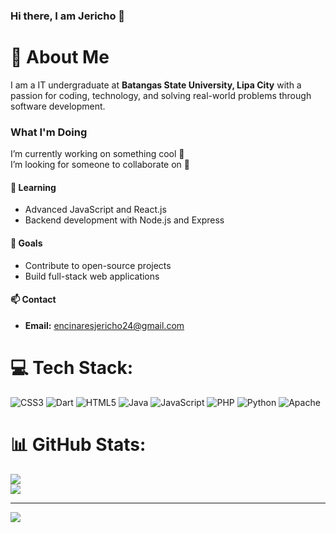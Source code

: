 ### Hi there, I am Jericho 👋

# 💫 About Me</h1>
<!-- Introduction  -->
I am a IT undergraduate at **Batangas State University, Lipa City** with a passion for coding, technology, and solving real-world problems through software development.

### What I'm Doing

I’m currently working on something cool 🔭
<br> I’m looking for someone to collaborate on 👯

#### 🌱 Learning

- Advanced JavaScript and React.js
- Backend development with Node.js and Express

#### 🎯 Goals

- Contribute to open-source projects
- Build full-stack web applications

#### 📫 Contact

- **Email:** [encinaresjericho24@gmail.com](mailto:encinaresjericho24@gmail.com)

# 💻 Tech Stack:
<!-- List  -->
![CSS3](https://img.shields.io/badge/css3-%231572B6.svg?style=for-the-badge&logo=css3&logoColor=white)
![Dart](https://img.shields.io/badge/dart-%230175C2.svg?style=for-the-badge&logo=dart&logoColor=white)
![HTML5](https://img.shields.io/badge/html5-%23E34F26.svg?style=for-the-badge&logo=html5&logoColor=white)
![Java](https://img.shields.io/badge/java-%23ED8B00.svg?style=for-the-badge&logo=openjdk&logoColor=white)
![JavaScript](https://img.shields.io/badge/javascript-%23323330.svg?style=for-the-badge&logo=javascript&logoColor=%23F7DF1E)
![PHP](https://img.shields.io/badge/php-%23777BB4.svg?style=for-the-badge&logo=php&logoColor=white)
![Python](https://img.shields.io/badge/python-3670A0?style=for-the-badge&logo=python&logoColor=ffdd54)
![Apache](https://img.shields.io/badge/apache-%23D42029.svg?style=for-the-badge&logo=apache&logoColor=white)

# 📊 GitHub Stats:
<!-- Stats -->
![](https://github-readme-stats.vercel.app/api?username=encinaresjericho&theme=catppuccin_mocha&hide_border=false&include_all_commits=false&count_private=false)<br/>
![](https://github-readme-streak-stats.herokuapp.com/?user=encinaresjericho&theme=catppuccin_mocha&hide_border=false)<br/>

---
<!-- Visitor -->
[![](https://visitcount.itsvg.in/api?id=encinaresjericho&icon=9&color=1)](https://visitcount.itsvg.in)
